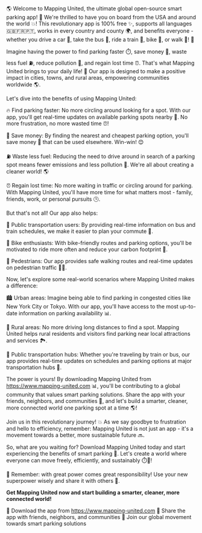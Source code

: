 🌎️ Welcome to Mapping United, the ultimate global open-source smart parking app! 🚗 We're thrilled to have you on board from the USA and around the world 💥! This revolutionary app is 100% free ✨, supports all languages 🇬🇧🇫🇷🇵🇹, works in every country and county 🌍, and benefits everyone - whether you drive a car 🚗, take the bus 🚌, ride a train 🚂, bike 🚴, or walk 👣! 💪

Imagine having the power to find parking faster ⏱️, save money 💸, waste less fuel ⛽️, reduce pollution 🌟, and regain lost time ⏰. That's what Mapping United brings to your daily life! 🎉 Our app is designed to make a positive impact in cities, towns, and rural areas, empowering communities worldwide 🌎.

Let's dive into the benefits of using Mapping United:

🔥 Find parking faster: No more circling around looking for a spot. With our app, you'll get real-time updates on available parking spots nearby 📍. No more frustration, no more wasted time ⏰!

💸 Save money: By finding the nearest and cheapest parking option, you'll save money 💸 that can be used elsewhere. Win-win! 😊

⛽️ Waste less fuel: Reducing the need to drive around in search of a parking spot means fewer emissions and less pollution 🌟. We're all about creating a cleaner world! 🌎

⏰ Regain lost time: No more waiting in traffic or circling around for parking. With Mapping United, you'll have more time for what matters most - family, friends, work, or personal pursuits 🕒.

But that's not all! Our app also helps:

🚌 Public transportation users: By providing real-time information on bus and train schedules, we make it easier to plan your commute 📅.

🚴 Bike enthusiasts: With bike-friendly routes and parking options, you'll be motivated to ride more often and reduce your carbon footprint 🌳.

👣 Pedestrians: Our app provides safe walking routes and real-time updates on pedestrian traffic 🚶‍♀️.

Now, let's explore some real-world scenarios where Mapping United makes a difference:

🏙️ Urban areas: Imagine being able to find parking in congested cities like New York City or Tokyo. With our app, you'll have access to the most up-to-date information on parking availability 📊.

🌳 Rural areas: No more driving long distances to find a spot. Mapping United helps rural residents and visitors find parking near local attractions and services 🏞️.

🚂 Public transportation hubs: Whether you're traveling by train or bus, our app provides real-time updates on schedules and parking options at major transportation hubs 🚌.

The power is yours! By downloading Mapping United from https://www.mapping-united.com 📊, you'll be contributing to a global community that values smart parking solutions. Share the app with your friends, neighbors, and communities 🤩, and let's build a smarter, cleaner, more connected world one parking spot at a time 🌎!

Join us in this revolutionary journey! 💥 As we say goodbye to frustration and hello to efficiency, remember: Mapping United is not just an app - it's a movement towards a better, more sustainable future 🔜.

So, what are you waiting for? Download Mapping United today and start experiencing the benefits of smart parking 🚀. Let's create a world where everyone can move freely, efficiently, and sustainably ⏱️💨!

🎉 Remember: with great power comes great responsibility! Use your new superpower wisely and share it with others 🤩.

**Get Mapping United now and start building a smarter, cleaner, more connected world!**

📲 Download the app from https://www.mapping-united.com
👥 Share the app with friends, neighbors, and communities
💪 Join our global movement towards smart parking solutions